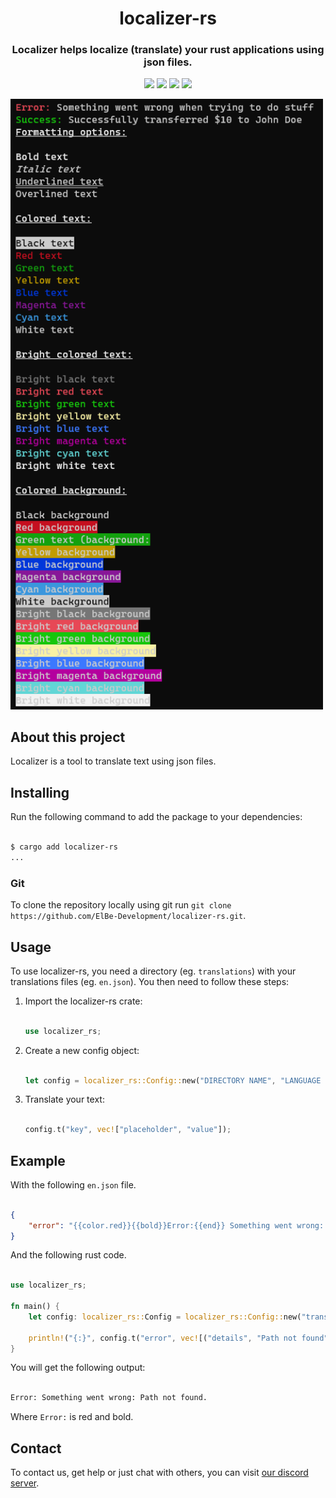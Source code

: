 <h1 align="center">
    localizer-rs
</h1>
<h3 align="center">
    Localizer helps localize (translate) your rust applications using json files.
</h3>
<p align="center">
    <img src="https://img.shields.io/crates/v/qstash-rs">
    <img src="https://www.codefactor.io/repository/github/ElBe-Development/localizer-rs/badge">
    <img src="https://github.com/ElBe-Development/localizer-rs/actions/workflows/megalinter.yml/badge.svg?branch=main&event=push">
    <img src="https://img.shields.io/badge/pre--commit-enabled-brightgreen?logo=pre-commit">
</p>

<img src="https://github.com/ElBe-Development/localizer-rs/blob/main/.github/example.png?raw=true" width="500px"/>

## About this project

Localizer is a tool to translate text using json files.

## Installing

Run the following command to add the package to your dependencies:

```bash

$ cargo add localizer-rs
...

```

### Git

To clone the repository locally using git run `git clone https://github.com/ElBe-Development/localizer-rs.git`.

## Usage

To use localizer-rs, you need a directory (eg. `translations`) with your translations files (eg. `en.json`). You then need to follow these steps:

1. Import the localizer-rs crate:

   ```rust

   use localizer_rs;

   ```

2. Create a new config object:

   ```rust

   let config = localizer_rs::Config::new("DIRECTORY NAME", "LANGUAGE NAME");

   ```

3. Translate your text:

   ```rust

   config.t("key", vec!["placeholder", "value"]);

   ```

## Example

With the following `en.json` file.

```json

{
    "error": "{{color.red}}{{bold}}Error:{{end}} Something went wrong: {{details}}."
}

```

And the following rust code.

```rust

use localizer_rs;

fn main() {
    let config: localizer_rs::Config = localizer_rs::Config::new("translations", "en");

    println!("{:}", config.t("error", vec![("details", "Path not found")]));
}

```

You will get the following output:

```bash

Error: Something went wrong: Path not found.

```

Where `Error:` is red and bold.

## Contact

To contact us, get help or just chat with others, you can visit [our discord server](https://discord.gg/JVyyDukQqV).
